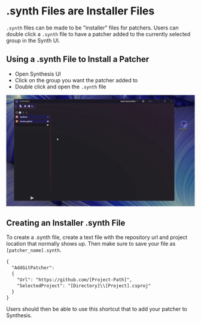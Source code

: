 # .synth Files are Installer Files
`.synth` files can be made to be "installer" files for patchers.  Users can double click a `.synth` file to have a patcher added to the currently selected group in the Synth UI.

## Using a .synth File to Install a Patcher
- Open Synthesis UI
- Click on the group you want the patcher added to
- Double click and open the `.synth` file

![.synth File](images/synth-files.gif)

## Creating an Installer .synth File
To create a .synth file, create a text file with the repository url and project location that normally shows up. Then make sure to save your file as `[patcher_name].synth`.

```
{
  "AddGitPatcher": 
  {
    "Url": "https://github.com/[Project-Path]",
    "SelectedProject": "[Directory]\\[Project].csproj"
  }
}
```

Users should then be able to use this shortcut that to add your patcher to Synthesis.
